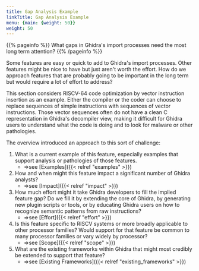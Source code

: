 ```yaml
---
title: Gap Analysis Example
linkTitle: Gap Analysis Example
menu: {main: {weight: 50}}
weight: 50
---
```


{{% pageinfo %}}
What gaps in Ghidra's import processes need the most long term attention?
{{% /pageinfo %}}

Some features are easy or quick to add to Ghidra's import processes.  Other features
might be nice to have but just aren't worth the effort.  How do we approach features
that are probably going to be important in the long term but would require a lot of effort to address?

This section considers RISCV-64 code optimization by vector instruction insertion as an example.  Either the compiler or
the coder can choose to replace sequences of simple instructions with sequences of vector instructions.  Those vector
sequences often do not have a clean C representation in Ghidra's decompiler view, making it difficult for Ghidra users to
understand what the code is doing and to look for malware or other pathologies.

The overview introduced an approach to this sort of challenge:

1. What is a current example of this feature, especially examples that support analysis or pathologies of those features.
    * ⇒see [Examples]({{< relref "examples" >}}) 
2. How and when might this feature impact a significant number of Ghidra analysts?
    * ⇒see [Impact]({{< relref "impact" >}}) 
3. How much effort might it take Ghidra developers to fill the implied feature gap?  Do we fill it by extending the core of Ghidra, by
   generating new plugin scripts or tools, or by educating Ghidra users on how to recognize semantic patterns from raw instructions?
    * ⇒see [Effort]({{< relref "effort" >}}) 
4. Is this feature specific to RISCV systems or more broadly applicable to other processor families?  Would support for that
   feature be common to many processor families or vary widely by processor?
    * ⇒see [Scope]({{< relref "scope" >}}) 
5. What are the existing frameworks within Ghidra that might most credibly be extended to support that feature?
    * ⇒see [Existing Frameworks]({{< relref "existing_frameworks" >}}) 

